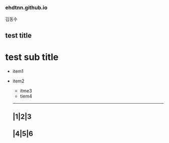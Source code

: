 ### ehdtnn.github.io

김동수

## test title
# test sub title
- item1
- item2
  - itme3
  - tiem4
  
  ----------
  |1|2|3
  ----------
  |4|5|6
  ----------
  
